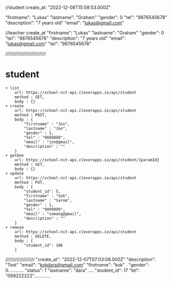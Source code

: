 //student
create_at: "2022-12-08T15:58:53.000Z"


"firstname": "Lukas"
"lastname": "Graham"
"gender": 0
"tel": "9876545678"
"description": "7 years old"
"email": "lukas@gmail.com"



//teacher
create_at
"firstname": "Lukas"
"lastname": "Graham"
"gender": 0
"tel": "9876545678"
"description": "7 years old"
"email": "lukas@gmail.com"
"tel": "9876545678"

/////////////////////////
# student
    + list
        url: https://school-nit-api.cleverapps.io/api/student
        method : GET,
        body : {}
    + create
        url: https://school-nit-api.cleverapps.io/api/student
        method : POST,
        body : {
            "firstname" : "Jon",
            "lastname" : "Jon",
            "gender" : 1,
            "tel" : "0888888",
            "email" : "jon@gmail",
            "description" : ""
        }
    + getOne
        url: https://school-nit-api.cleverapps.io/api/student/{paramId}
        method : GET,
        body : {}
    + update
        url: https://school-nit-api.cleverapps.io/api/student
        method : PUT,
        body : {
            "student_id": 5,
            "firstname" : "Sok",
            "lastname" : "Sarom",
            "gender" : 1,
            "tel" : "9999999",
            "email" : "somang@gmail",
            "description" : ""
        }
    + remove
        url: https://school-nit-api.cleverapps.io/api/student
        method : DELETE,
        body : {
            "student_id": 106
        }
//////////////////
"create_at": "2022-12-07T07:03:08.000Z"
"description": "Test"
"email": "kokdara@gmail.com"
"firstname": "kok"      .
"gender": 0............
"status": 1
"lastname": "dara"     ....
"student_id": 17
"tel": "099222222".............